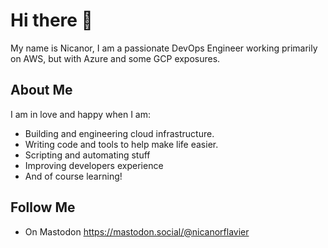 # Hi there 👋
My name is Nicanor, I am a passionate DevOps Engineer working primarily on AWS, but with Azure and some GCP exposures.

## About Me
I am in love and happy when I am:
* Building and engineering cloud infrastructure.
* Writing code and tools to help make life easier.
* Scripting and automating stuff
* Improving developers experience
* And of course learning!

## Follow Me
* On Mastodon https://mastodon.social/@nicanorflavier

